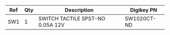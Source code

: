 |Ref|Qty|Description|Digikey PN|
|---|---|-----------|------|
|SW1|1|SWITCH TACTILE SPST-NO 0.05A 12V|SW1020CT-ND|


